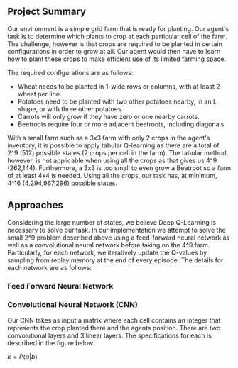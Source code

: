 ## Project Summary
Our environment is a simple grid farm that is ready for planting.
Our agent's task is to determine which plants to crop at each particular cell of the farm.
The challenge, however is that crops are required to be planted in certain configurations in order to grow at all. 
Our agent would then have to learn how to plant these crops to make efficient use of its limited farming space.

The required configurations are as follows:
  - Wheat needs to be planted in 1-wide rows or columns, with at least 2 wheat per line.
  - Potatoes need to be planted with two other potatoes nearby, in an L shape, or with three other potatoes.
  - Carrots will only grow if they have zero or one nearby carrots.
  - Beetroots require four or more adjacent beetroots, including diagonals.

With a small farm such as a 3x3 farm with only 2 crops in the agent's inventory, it is possible to apply tabular Q-learning as there are a total of 2^9 (512) possible states (2 crops per cell in the farm). The tabular method, however, is not applicable when using all the crops as that gives us 4^9 (262,144). Furthermore, a 3x3 is too small to even grow a Beetroot so a farm of at least 4x4 is needed. Using all the crops, our task has, at minimum, 4^16 (4,294,967,296) possible states.

## Approaches
Considering the large number of states, we believe Deep Q-Learning is necessary to solve our task. In our implementation we attempt to solve the small 2^9 problem described above using a feed-forward neural network as well as a convolutional neural network before taking on the 4^9 farm. Particularly, for each network, we iteratively update the Q-values by sampling from replay memory at the end of every episode. The details for each network are as follows:

### Feed Forward Neural Network

### Convolutional Neural Network (CNN)
Our CNN takes as input a matrix where each cell contains an integer that represents the crop planted there and the agents position. There are two convolutional layers and 3 linear layers. The specifications for each is described in the figure below: 

$k = P(a|b)$
